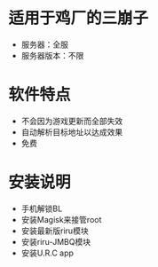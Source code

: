 # 适用于鸡厂的三崩子
* 服务器：全服
* 服务器版本：不限

# 软件特点
* 不会因为游戏更新而全部失效
* 自动解析目标地址以达成效果
* 免费

# 安装说明
* 手机解锁BL
* 安装Magisk来接管root
* 安装最新版riru模块
* 安装riru-JMBQ模块
* 安装U.R.C app
